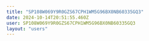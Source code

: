 ```yaml
---
title: "SP108W069Y9R0GZS67CPH1WM5G96BX0NB60335GQ3"
date: 2024-10-14T20:51:55.460Z
user: SP108W069Y9R0GZS67CPH1WM5G96BX0NB60335GQ3
layout: "users"
---
```

    